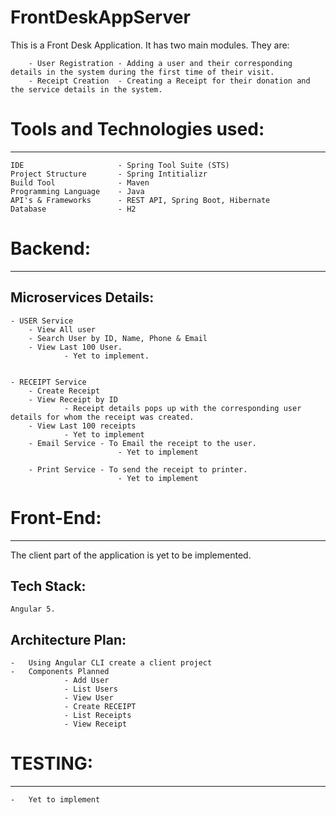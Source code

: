 # FrontDeskAppServer

This is a Front Desk Application. It has two main modules. They are:
		
		- User Registration - Adding a user and their corresponding details in the system during the first time of their visit.
		- Receipt Creation	- Creating a Receipt for their donation and the service details in the system.

# Tools and Technologies used:
------------------------------

	IDE 					- Spring Tool Suite (STS)
	Project Structure 		- Spring Intitializr
	Build Tool 				- Maven
	Programming Language	- Java
	API's & Frameworks		- REST API, Spring Boot, Hibernate
	Database				- H2

# Backend:
----------	
Microservices Details:
-----------------------

	- USER Service
		- View All user
		- Search User by ID, Name, Phone & Email
		- View Last 100 User.
				- Yet to implement.

				
	- RECEIPT Service
		- Create Receipt
		- View Receipt by ID
				- Receipt details pops up with the corresponding user details for whom the receipt was created.
		- View Last 100 receipts
				- Yet to implement	
		- Email Service - To Email the receipt to the user.
							- Yet to implement
	
		- Print Service - To send the receipt to printer.
							- Yet to implement
							

# Front-End:
------------
The client part of the application is yet to be implemented.

Tech Stack:
-----------
	Angular 5. 

Architecture Plan:
------------------
	
	-	Using Angular CLI create a client project
	- 	Components Planned
				- Add User
				- List Users
				- View User
				- Create RECEIPT
				- List Receipts
				- View Receipt

# TESTING:
-----------
	- 	Yet to implement
